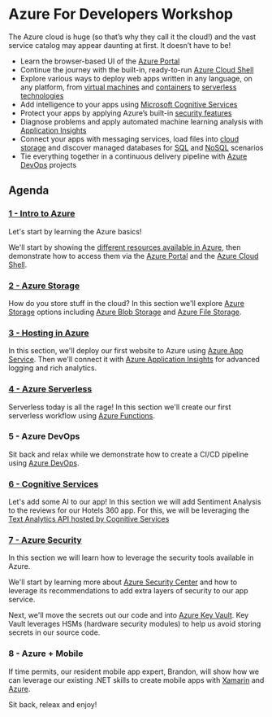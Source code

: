 # Azure For Developers Workshop

The Azure cloud is huge (so that’s why they call it the cloud!) and the vast service catalog may appear daunting at first. It doesn’t have to be!

- Learn the browser-based UI of the [Azure Portal](https://azure.microsoft.com/features/azure-portal/?WT.mc_id=TechBash-github-bramin)
- Continue the journey with the built-in, ready-to-run [Azure Cloud Shell](https://azure.microsoft.com/features/cloud-shell/?WT.mc_id=TechBash-github-bramin)
- Explore various ways to deploy web apps written in any language, on any platform, from [virtual machines](https://azure.microsoft.com/services/virtual-machines/?WT.mc_id=TechBash-github-bramin) and [containers](https://azure.microsoft.com/free/kubernetes-service/search/?WT.mc_id=TechBash-github-bramin) to [serverless technologies](https://azure.microsoft.com/services/functions/?WT.mc_id=TechBash-github-bramin)
- Add intelligence to your apps using [Microsoft Cognitive Services](https://azure.microsoft.com/services/cognitive-services/?WT.mc_id=TechBash-github-bramin)
- Protect your apps by applying Azure’s built-in [security features](https://azure.microsoft.com/services/security-center/?WT.mc_id=TechBash-github-bramin)
- Diagnose problems and apply automated machine learning analysis with [Application Insights](https://docs.microsoft.com/azure/application-insights/app-insights-overview/?WT.mc_id=TechBash-github-bramin) 
- Connect your apps with messaging services, load files into [cloud storage](https://azure.microsoft.com/free/storage/?WT.mc_id=TechBash-github-bramin) and discover managed databases for [SQL](https://azure.microsoft.com/free/sql-database/search/?WT.mc_id=TechBash-github-bramin) and [NoSQL](https://azure.microsoft.com/free/cosmos-db/search/?WT.mc_id=TechBash-github-bramin) scenarios
- Tie everything together in a continuous delivery pipeline with [Azure DevOps](https://azure.microsoft.com/services/devops/?WT.mc_id=TechBash-github-bramin) projects

## Agenda

### [1 - Intro to Azure](./presentations/)

Let's start by learning the Azure basics!

We'll start by showing the [different resources available in Azure](https://azure.microsoft.com/resources/?WT.mc_id=TechBash-github-bramin), then demonstrate how to access them via the [Azure Portal](https://azure.microsoft.com/features/azure-portal/?WT.mc_id=TechBash-github-bramin) and the [Azure Cloud Shell](https://azure.microsoft.com/features/cloud-shell/?WT.mc_id=TechBash-github-bramin).

### [2 - Azure Storage](./presentations/)

How do you store stuff in the cloud? In this section we'll explore [Azure Storage](https://azure.microsoft.com/free/storage/?WT.mc_id=TechBash-github-bramin) options including [Azure Blob Storage](https://azure.microsoft.com/services/storage/blobs/?WT.mc_id=TechBash-github-bramin) and [Azure File Storage](https://azure.microsoft.com/services/storage/files/?WT.mc_id=TechBash-github-bramin).

### [3 - Hosting in Azure](labs/03-hosting.md)

In this section, we'll deploy our first website to Azure using [Azure App Service](https://azure.microsoft.com/services/app-service/?WT.mc_id=TechBash-github-bramin). Then we'll connect it with [Azure Application Insights](https://docs.microsoft.com/azure/application-insights/app-insights-overview/?WT.mc_id=TechBash-github-bramin) for advanced logging and rich analytics.

### [4 - Azure Serverless](labs/04-serverless.md)

Serverless today is all the rage! In this section we'll create our first serverless workflow using [Azure Functions](https://azure.microsoft.com/services/functions/?WT.mc_id=TechBash-github-bramin).

### 5 - Azure DevOps

Sit back and relax while we demonstrate how to create a CI/CD pipeline using [Azure DevOps](https://azure.microsoft.com/services/devops/?WT.mc_id=TechBash-github-bramin).

### [6 - Cognitive Services](/labs/06-cognitive_services.md)

Let's add some AI to our app! In this section we will add Sentiment Analysis to the reviews for our Hotels 360 app. For this, we will be leveraging the [Text Analytics API hosted by Cognitive Services](https://azure.microsoft.com/services/cognitive-services/text-analytics/?WT.mc_id=TechBash-github-bramin)

### [7 - Azure Security](/labs/07-azure_security.md)

In this section we will learn how to leverage the security tools available in Azure.

We'll start by learning more about [Azure Security Center](https://azure.microsoft.com/services/security-center/?WT.mc_id=TechBash-github-bramin) and how to leverage its recommendations to add extra layers of security to our app service.

Next, we'll move the secrets out our code and into [Azure Key Vault](https://azure.microsoft.com/services/key-vault/?WT.mc_id=TechBash-github-bramin). Key Vault leverages HSMs (hardware security modules) to help us avoid storing secrets in our source code.

### 8 - Azure + Mobile

If time permits, our resident mobile app expert, Brandon, will show how we can leverage our existing .NET skills to create mobile apps with [Xamarin](https://visualstudio.microsoft.com/xamarin/?WT.mc_id=TechBash-github-bramin) and [Azure](azure.com/?WT.mc_id=TechBash-github-bramin).

Sit back, releax and enjoy!
